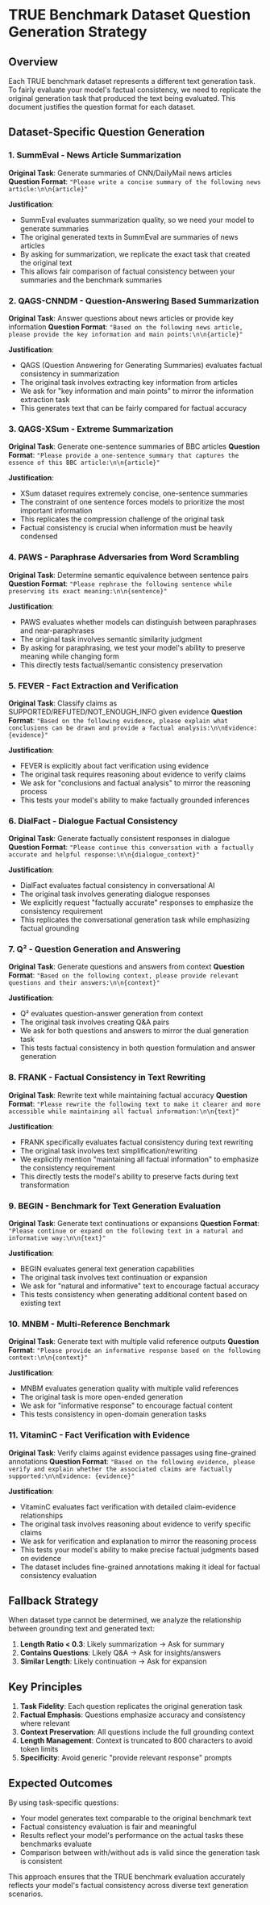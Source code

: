 # TRUE Benchmark Dataset Question Generation Strategy

## Overview
Each TRUE benchmark dataset represents a different text generation task. To fairly evaluate your model's factual consistency, we need to replicate the original generation task that produced the text being evaluated. This document justifies the question format for each dataset.

## Dataset-Specific Question Generation

### 1. **SummEval** - News Article Summarization
**Original Task**: Generate summaries of CNN/DailyMail news articles
**Question Format**: `"Please write a concise summary of the following news article:\n\n{article}"`

**Justification**:
- SummEval evaluates summarization quality, so we need your model to generate summaries
- The original generated texts in SummEval are summaries of news articles
- By asking for summarization, we replicate the exact task that created the original text
- This allows fair comparison of factual consistency between your summaries and the benchmark summaries

### 2. **QAGS-CNNDM** - Question-Answering Based Summarization
**Original Task**: Answer questions about news articles or provide key information
**Question Format**: `"Based on the following news article, please provide the key information and main points:\n\n{article}"`

**Justification**:
- QAGS (Question Answering for Generating Summaries) evaluates factual consistency in summarization
- The original task involves extracting key information from articles
- We ask for "key information and main points" to mirror the information extraction task
- This generates text that can be fairly compared for factual accuracy

### 3. **QAGS-XSum** - Extreme Summarization
**Original Task**: Generate one-sentence summaries of BBC articles
**Question Format**: `"Please provide a one-sentence summary that captures the essence of this BBC article:\n\n{article}"`

**Justification**:
- XSum dataset requires extremely concise, one-sentence summaries
- The constraint of one sentence forces models to prioritize the most important information
- This replicates the compression challenge of the original task
- Factual consistency is crucial when information must be heavily condensed

### 4. **PAWS** - Paraphrase Adversaries from Word Scrambling
**Original Task**: Determine semantic equivalence between sentence pairs
**Question Format**: `"Please rephrase the following sentence while preserving its exact meaning:\n\n{sentence}"`

**Justification**:
- PAWS evaluates whether models can distinguish between paraphrases and near-paraphrases
- The original task involves semantic similarity judgment
- By asking for paraphrasing, we test your model's ability to preserve meaning while changing form
- This directly tests factual/semantic consistency preservation

### 5. **FEVER** - Fact Extraction and Verification
**Original Task**: Classify claims as SUPPORTED/REFUTED/NOT_ENOUGH_INFO given evidence
**Question Format**: `"Based on the following evidence, please explain what conclusions can be drawn and provide a factual analysis:\n\nEvidence: {evidence}"`

**Justification**:
- FEVER is explicitly about fact verification using evidence
- The original task requires reasoning about evidence to verify claims
- We ask for "conclusions and factual analysis" to mirror the reasoning process
- This tests your model's ability to make factually grounded inferences

### 6. **DialFact** - Dialogue Factual Consistency
**Original Task**: Generate factually consistent responses in dialogue
**Question Format**: `"Please continue this conversation with a factually accurate and helpful response:\n\n{dialogue_context}"`

**Justification**:
- DialFact evaluates factual consistency in conversational AI
- The original task involves generating dialogue responses
- We explicitly request "factually accurate" responses to emphasize the consistency requirement
- This replicates the conversational generation task while emphasizing factual grounding

### 7. **Q²** - Question Generation and Answering
**Original Task**: Generate questions and answers from context
**Question Format**: `"Based on the following context, please provide relevant questions and their answers:\n\n{context}"`

**Justification**:
- Q² evaluates question-answer generation from context
- The original task involves creating Q&A pairs
- We ask for both questions and answers to mirror the dual generation task
- This tests factual consistency in both question formulation and answer generation

### 8. **FRANK** - Factual Consistency in Text Rewriting
**Original Task**: Rewrite text while maintaining factual accuracy
**Question Format**: `"Please rewrite the following text to make it clearer and more accessible while maintaining all factual information:\n\n{text}"`

**Justification**:
- FRANK specifically evaluates factual consistency during text rewriting
- The original task involves text simplification/rewriting
- We explicitly mention "maintaining all factual information" to emphasize the consistency requirement
- This directly tests the model's ability to preserve facts during text transformation

### 9. **BEGIN** - Benchmark for Text Generation Evaluation
**Original Task**: Generate text continuations or expansions
**Question Format**: `"Please continue or expand on the following text in a natural and informative way:\n\n{text}"`

**Justification**:
- BEGIN evaluates general text generation capabilities
- The original task involves text continuation or expansion
- We ask for "natural and informative" text to encourage factual accuracy
- This tests consistency when generating additional content based on existing text

### 10. **MNBM** - Multi-Reference Benchmark
**Original Task**: Generate text with multiple valid reference outputs
**Question Format**: `"Please provide an informative response based on the following context:\n\n{context}"`

**Justification**:
- MNBM evaluates generation quality with multiple valid references
- The original task is more open-ended generation
- We ask for "informative response" to encourage factual content
- This tests consistency in open-domain generation tasks

### 11. **VitaminC** - Fact Verification with Evidence
**Original Task**: Verify claims against evidence passages using fine-grained annotations
**Question Format**: `"Based on the following evidence, please verify and explain whether the associated claims are factually supported:\n\nEvidence: {evidence}"`

**Justification**:
- VitaminC evaluates fact verification with detailed claim-evidence relationships
- The original task involves reasoning about evidence to verify specific claims
- We ask for verification and explanation to mirror the reasoning process
- This tests your model's ability to make precise factual judgments based on evidence
- The dataset includes fine-grained annotations making it ideal for factual consistency evaluation

## Fallback Strategy

When dataset type cannot be determined, we analyze the relationship between grounding text and generated text:

1. **Length Ratio < 0.3**: Likely summarization → Ask for summary
2. **Contains Questions**: Likely Q&A → Ask for insights/answers  
3. **Similar Length**: Likely continuation → Ask for expansion

## Key Principles

1. **Task Fidelity**: Each question replicates the original generation task
2. **Factual Emphasis**: Questions emphasize accuracy and consistency where relevant
3. **Context Preservation**: All questions include the full grounding context
4. **Length Management**: Context is truncated to 800 characters to avoid token limits
5. **Specificity**: Avoid generic "provide relevant response" prompts

## Expected Outcomes

By using task-specific questions:
- Your model generates text comparable to the original benchmark text
- Factual consistency evaluation is fair and meaningful
- Results reflect your model's performance on the actual tasks these benchmarks evaluate
- Comparison between with/without ads is valid since the generation task is consistent

This approach ensures that the TRUE benchmark evaluation accurately reflects your model's factual consistency across diverse text generation scenarios.